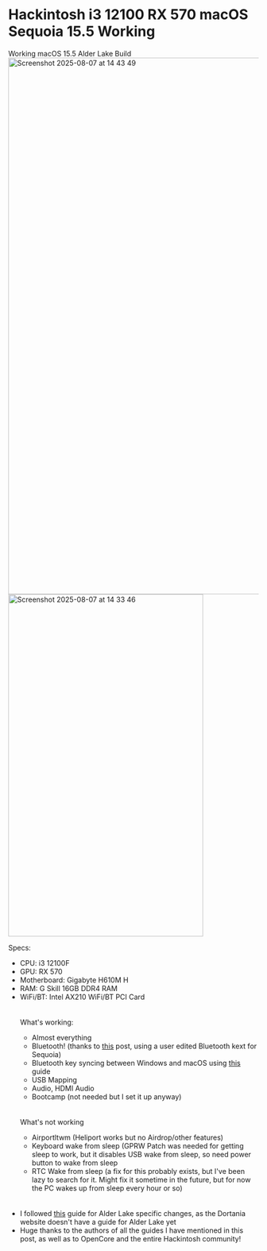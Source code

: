 # Hackintosh i3 12100 RX 570 macOS Sequoia 15.5 Working
Working macOS 15.5 Alder Lake Build
<img width="1920" height="1080" alt="Screenshot 2025-08-07 at 14 43 49" src="https://github.com/user-attachments/assets/6b83d38a-947c-42dc-8d8b-ca015159275d" />
<img width="392" height="689" alt="Screenshot 2025-08-07 at 14 33 46" src="https://github.com/user-attachments/assets/51e155c8-a7d2-4d18-92ae-5eaaea8a9652" />


Specs:
<ul><li>CPU: i3 12100F</li>
<li>GPU: RX 570</li>
<li>Motherboard: Gigabyte H610M H</li>
<li>RAM: G Skill 16GB DDR4 RAM</li>
<li>WiFi/BT: Intel AX210 WiFi/BT PCI Card</li>
<br><br>
What's working:<ul>
<li>Almost everything</li>
<li>Bluetooth! (thanks to <a href=https://www.reddit.com/r/hackintosh/comments/1fsvhsj/finally_i_made_my_bluetooth_work_in_sequoia/>this</a> post, using a user edited Bluetooth kext for Sequoia)</li>
<li>Bluetooth key syncing between Windows and macOS using <a href=https://www.reddit.com/r/hackintosh/comments/p5ost3/macos_monterey_and_windows_bluetooth_pairing/>this</a> guide</li>
<li>USB Mapping</li>
<li>Audio, HDMI Audio</li>
<li>Bootcamp (not needed but I set it up anyway)</li>
</ul><br><br>
What's not working
<ul><li>Airportltwm (Heliport works but no Airdrop/other features)</li>
<li>Keyboard wake from sleep (GPRW Patch was needed for getting sleep to work, but it disables USB wake from sleep, so need power button to wake from sleep</li>
<li>RTC Wake from sleep (a fix for this probably exists, but I've been lazy to search for it. Might fix it sometime in the future, but for now the PC wakes up from sleep every hour or so)</li>
</ul><br><br>
<li>I followed <a href=https://www.reddit.com/r/hackintosh/comments/sp1zgv/opencore_alder_lake_12thgen_intel_hackintosh/>this</a> guide for Alder Lake specific changes, as the Dortania website doesn't have a guide for Alder Lake yet</li>
<li>Huge thanks to the authors of all the guides I have mentioned in this post, as well as to OpenCore and the entire Hackintosh community!</li>
